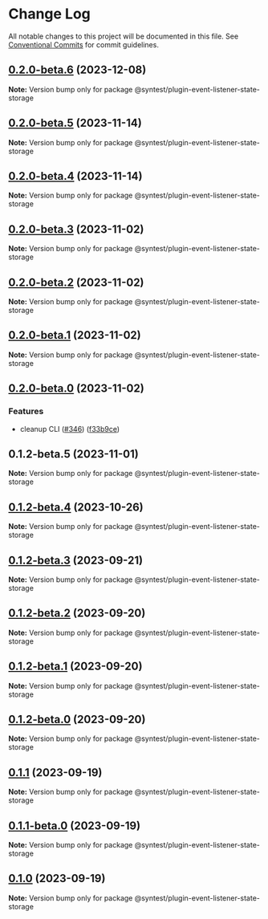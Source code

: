 # Change Log

All notable changes to this project will be documented in this file.
See [Conventional Commits](https://conventionalcommits.org) for commit guidelines.

## [0.2.0-beta.6](https://github.com/syntest-framework/syntest-framework/compare/@syntest/plugin-event-listener-state-storage@0.2.0-beta.5...@syntest/plugin-event-listener-state-storage@0.2.0-beta.6) (2023-12-08)

**Note:** Version bump only for package @syntest/plugin-event-listener-state-storage

## [0.2.0-beta.5](https://github.com/syntest-framework/syntest-framework/compare/@syntest/plugin-event-listener-state-storage@0.2.0-beta.4...@syntest/plugin-event-listener-state-storage@0.2.0-beta.5) (2023-11-14)

**Note:** Version bump only for package @syntest/plugin-event-listener-state-storage

## [0.2.0-beta.4](https://github.com/syntest-framework/syntest-framework/compare/@syntest/plugin-event-listener-state-storage@0.2.0-beta.3...@syntest/plugin-event-listener-state-storage@0.2.0-beta.4) (2023-11-14)

**Note:** Version bump only for package @syntest/plugin-event-listener-state-storage

## [0.2.0-beta.3](https://github.com/syntest-framework/syntest-framework/compare/@syntest/plugin-event-listener-state-storage@0.2.0-beta.2...@syntest/plugin-event-listener-state-storage@0.2.0-beta.3) (2023-11-02)

**Note:** Version bump only for package @syntest/plugin-event-listener-state-storage

## [0.2.0-beta.2](https://github.com/syntest-framework/syntest-framework/compare/@syntest/plugin-event-listener-state-storage@0.2.0-beta.1...@syntest/plugin-event-listener-state-storage@0.2.0-beta.2) (2023-11-02)

**Note:** Version bump only for package @syntest/plugin-event-listener-state-storage

## [0.2.0-beta.1](https://github.com/syntest-framework/syntest-framework/compare/@syntest/plugin-event-listener-state-storage@0.2.0-beta.0...@syntest/plugin-event-listener-state-storage@0.2.0-beta.1) (2023-11-02)

**Note:** Version bump only for package @syntest/plugin-event-listener-state-storage

## [0.2.0-beta.0](https://github.com/syntest-framework/syntest-framework/compare/@syntest/plugin-event-listener-state-storage@0.1.2-beta.5...@syntest/plugin-event-listener-state-storage@0.2.0-beta.0) (2023-11-02)

### Features

- cleanup CLI ([#346](https://github.com/syntest-framework/syntest-framework/issues/346)) ([f33b9ce](https://github.com/syntest-framework/syntest-framework/commit/f33b9ce6e3325d77db0bd5177d161e53a6bc1477))

## 0.1.2-beta.5 (2023-11-01)

**Note:** Version bump only for package @syntest/plugin-event-listener-state-storage

## [0.1.2-beta.4](https://github.com/syntest-framework/syntest-framework/compare/@syntest/plugin-event-listener-state-storage@0.1.2-beta.3...@syntest/plugin-event-listener-state-storage@0.1.2-beta.4) (2023-10-26)

**Note:** Version bump only for package @syntest/plugin-event-listener-state-storage

## [0.1.2-beta.3](https://github.com/syntest-framework/syntest-framework/compare/@syntest/plugin-event-listener-state-storage@0.1.2-beta.2...@syntest/plugin-event-listener-state-storage@0.1.2-beta.3) (2023-09-21)

**Note:** Version bump only for package @syntest/plugin-event-listener-state-storage

## [0.1.2-beta.2](https://github.com/syntest-framework/syntest-framework/compare/@syntest/plugin-event-listener-state-storage@0.1.2-beta.1...@syntest/plugin-event-listener-state-storage@0.1.2-beta.2) (2023-09-20)

**Note:** Version bump only for package @syntest/plugin-event-listener-state-storage

## [0.1.2-beta.1](https://github.com/syntest-framework/syntest-framework/compare/@syntest/plugin-event-listener-state-storage@0.1.2-beta.0...@syntest/plugin-event-listener-state-storage@0.1.2-beta.1) (2023-09-20)

**Note:** Version bump only for package @syntest/plugin-event-listener-state-storage

## [0.1.2-beta.0](https://github.com/syntest-framework/syntest-framework/compare/@syntest/plugin-event-listener-state-storage@0.1.1...@syntest/plugin-event-listener-state-storage@0.1.2-beta.0) (2023-09-20)

**Note:** Version bump only for package @syntest/plugin-event-listener-state-storage

## [0.1.1](https://github.com/syntest-framework/syntest-framework/compare/@syntest/plugin-event-listener-state-storage@0.1.1-beta.0...@syntest/plugin-event-listener-state-storage@0.1.1) (2023-09-19)

**Note:** Version bump only for package @syntest/plugin-event-listener-state-storage

## [0.1.1-beta.0](https://github.com/syntest-framework/syntest-framework/compare/@syntest/plugin-event-listener-state-storage@0.1.0-beta.3...@syntest/plugin-event-listener-state-storage@0.1.1-beta.0) (2023-09-19)

**Note:** Version bump only for package @syntest/plugin-event-listener-state-storage

## [0.1.0](https://github.com/syntest-framework/syntest-framework/compare/@syntest/plugin-event-listener-state-storage@0.1.0-beta.3...@syntest/plugin-event-listener-state-storage@0.1.0) (2023-09-19)

**Note:** Version bump only for package @syntest/plugin-event-listener-state-storage
